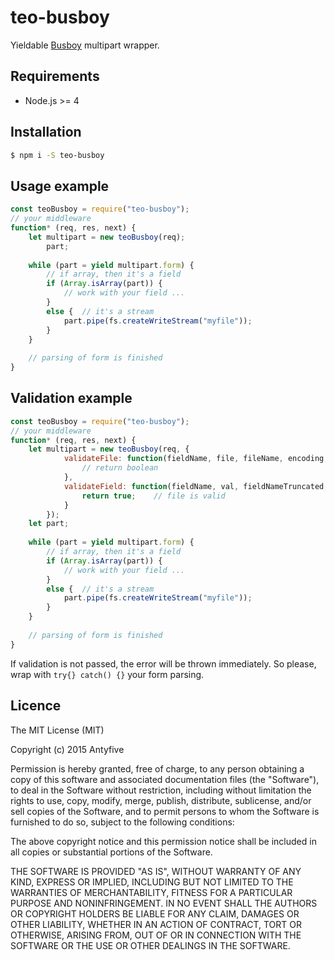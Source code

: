 # teo-busboy
Yieldable [Busboy](https://github.com/mscdex/busboy) multipart wrapper.

## Requirements
* Node.js >= 4

## Installation
```bash
$ npm i -S teo-busboy
```
## Usage example
```javascript 
const teoBusboy = require("teo-busboy");
// your middleware
function* (req, res, next) {
    let multipart = new teoBusboy(req);
        part;
  
    while (part = yield multipart.form) {
        // if array, then it's a field
        if (Array.isArray(part)) {
            // work with your field ...  
        }
        else {  // it's a stream
            part.pipe(fs.createWriteStream("myfile"));
        }
    }
  
    // parsing of form is finished
}
```
## Validation example
```javascript
const teoBusboy = require("teo-busboy");
// your middleware
function* (req, res, next) {
    let multipart = new teoBusboy(req, {
            validateFile: function(fieldName, file, fileName, encoding, mimeType) {
                // return boolean 
            },
            validateField: function(fieldName, val, fieldNameTruncated, valTruncated, encoding, mimeType) {
                return true;    // file is valid
            }
        });
    let part;
  
    while (part = yield multipart.form) {
        // if array, then it's a field
        if (Array.isArray(part)) {
            // work with your field ...  
        }
        else {  // it's a stream
            part.pipe(fs.createWriteStream("myfile"));
        }
    }
  
    // parsing of form is finished
}
```

If validation is not passed, the error will be thrown immediately. So please, wrap with `try{} catch() {}` your form parsing.

## Licence

The MIT License (MIT)

Copyright (c) 2015 Antyfive

Permission is hereby granted, free of charge, to any person obtaining a copy
of this software and associated documentation files (the "Software"), to deal
in the Software without restriction, including without limitation the rights
to use, copy, modify, merge, publish, distribute, sublicense, and/or sell
copies of the Software, and to permit persons to whom the Software is
furnished to do so, subject to the following conditions:

The above copyright notice and this permission notice shall be included in all
copies or substantial portions of the Software.

THE SOFTWARE IS PROVIDED "AS IS", WITHOUT WARRANTY OF ANY KIND, EXPRESS OR
IMPLIED, INCLUDING BUT NOT LIMITED TO THE WARRANTIES OF MERCHANTABILITY,
FITNESS FOR A PARTICULAR PURPOSE AND NONINFRINGEMENT. IN NO EVENT SHALL THE
AUTHORS OR COPYRIGHT HOLDERS BE LIABLE FOR ANY CLAIM, DAMAGES OR OTHER
LIABILITY, WHETHER IN AN ACTION OF CONTRACT, TORT OR OTHERWISE, ARISING FROM,
OUT OF OR IN CONNECTION WITH THE SOFTWARE OR THE USE OR OTHER DEALINGS IN THE
SOFTWARE.
